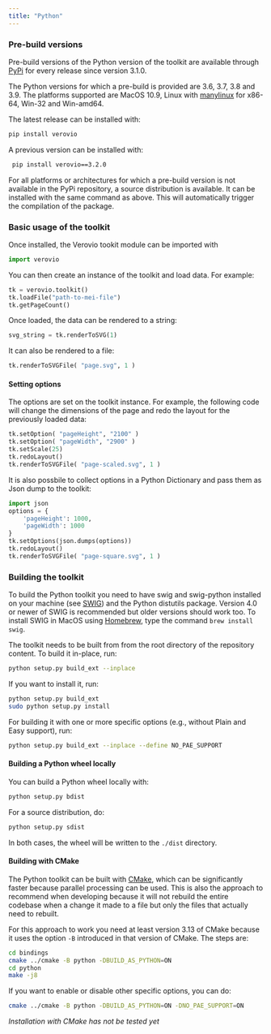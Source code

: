 ```yaml
---
title: "Python"
---
```


### Pre-build versions

Pre-build versions of the Python version of the toolkit are available through [PyPi](https://pypi.org/project/verovio/) for every release since version 3.1.0.

The Python versions for which a pre-build is provided are 3.6, 3.7, 3.8 and 3.9. The platforms supported are MacOS 10.9, Linux with [manylinux](https://github.com/pypa/manylinux) for x86-64, Win-32 and Win-amd64. 

The latest release can be installed with:
```bash
pip install verovio
```

A previous version can be installed with:
```bash
 pip install verovio==3.2.0
 ```

For all platforms or architectures for which a pre-build version is not available in the PyPi repository, a source distribution is available. It can be installed with the same command as above. This will automatically trigger the compilation of the package.

### Basic usage of the toolkit

Once installed, the Verovio tookit module can be imported with
```python 
import verovio
```
            
You can then create an instance of the toolkit and load data. For example:
```python
tk = verovio.toolkit()
tk.loadFile("path-to-mei-file")
tk.getPageCount()
```

Once loaded, the data can be rendered to a string:
```python
svg_string = tk.renderToSVG(1)
```

It can also be rendered to a file:
```python
tk.renderToSVGFile( "page.svg", 1 )
```

#### Setting options

The options are set on the toolkit instance. For example, the following code will change the dimensions of the page and redo the layout for the previously loaded data:
```python
tk.setOption( "pageHeight", "2100" )
tk.setOption( "pageWidth", "2900" )
tk.setScale(25)
tk.redoLayout()
tk.renderToSVGFile( "page-scaled.svg", 1 )
```

It is also possbile to collect options in a Python Dictionary and pass them as Json dump to the toolkit:  
```python
import json
options = {
    'pageHeight': 1000,
    'pageWidth': 1000
}
tk.setOptions(json.dumps(options))    
tk.redoLayout()
tk.renderToSVGFile( "page-square.svg", 1 )
```

### Building the toolkit

To build the Python toolkit you need to have swig and swig-python installed on your machine (see <a href="http://swig.org" target="_blank">SWIG</a>) and the Python distutils package. Version 4.0 or newer of SWIG is recommended but older versions should work too.  To install SWIG in MacOS using [Homebrew](http://brew.sh), type the command `brew install swig`. 

The toolkit needs to be built from from the root directory of the repository content. To build it in-place, run:
```bash
python setup.py build_ext --inplace
```

If you want to install it, run:
```bash
python setup.py build_ext
sudo python setup.py install
```

For building it with one or more specific options (e.g., without Plain and Easy support), run:
```bash
python setup.py build_ext --inplace --define NO_PAE_SUPPORT
```

#### Building a Python wheel locally

You can build a Python wheel locally with:
```bash
python setup.py bdist
```
For a source distribution, do:
```bash
python setup.py sdist
```
In both cases, the wheel will be written to the `./dist` directory.

#### Building with CMake

The Python toolkit can be built with [CMake](https://cmake.org), which can be significantly faster because parallel processing can be used. This is also the approach to recommend when developing because it will not rebuild the entire codebase when a change it made to a file but only the files that actually need to rebuilt. 

For this approach to work you need at least version 3.13 of CMake because it uses the option `-B` introduced in that version of CMake. The steps are:
```bash
cd bindings
cmake ../cmake -B python -DBUILD_AS_PYTHON=ON
cd python
make -j8
```

If you want to enable or disable other specific options, you can do:
```bash
cmake ../cmake -B python -DBUILD_AS_PYTHON=ON -DNO_PAE_SUPPORT=ON
```

*Installation with CMake has not be tested yet*
